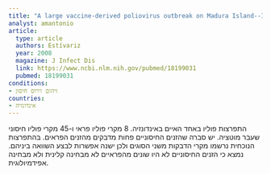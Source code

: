 ```yaml
---
title: "A large vaccine-derived poliovirus outbreak on Madura Island--Indonesia, 2005"
analyst: amantonio
article:
  type: article
  authors: Estívariz
  year: 2008
  magazine: J Infect Dis
  link: https://www.ncbi.nlm.nih.gov/pubmed/18199031
  pubmed: 18199031
conditions:
- זיהום וירוס חיסון
countries:
- אינדונזיה
---
```


התפרצות פוליו באחד האיים באינדונזיה. 8 מקרי פוליו פראי ו-45 מקרי פוליו חיסוני שעבר מוטציה.
יש סברה שהזנים החיסוניים פחות מדבקים מהזנים הפראים. בהתפרצות הנוכחית נרשמו מקרי הדבקות משני הסוגים ולכן ישנה אפשרות לבצע השוואה ביניהם. נמצא כי הזנים החיסוניים לא היו שונים מהפראיים לא מבחינה קלינית ולא מבחינה אפידמיולוגית.
